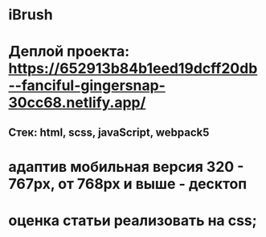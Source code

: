 # iBrush
# Деплой проекта: https://652913b84b1eed19dcff20db--fanciful-gingersnap-30cc68.netlify.app/

## Cтек: html, scss, javaScript, webpack5

# адаптив мобильная версия 320 - 767px, от 768px и выше - десктоп
# оценка статьи реализовать на css;
